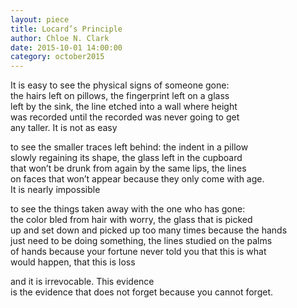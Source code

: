 ```yaml
---
layout: piece
title: Locard’s Principle
author: Chloe N. Clark
date: 2015-10-01 14:00:00
category: october2015
---
```

It is easy to see the physical signs of someone gone:</br>
the hairs left on pillows, the fingerprint left on a glass</br>
left by the sink, the line etched into a wall where height</br>
was recorded until the recorded was never going to get</br>
any taller. It is not as easy

to see the smaller traces left behind: the indent in a pillow</br>
slowly regaining its shape, the glass left in the cupboard</br>
that won’t be drunk from again by the same lips, the lines</br>
on faces that won’t appear because they only come with age.</br>
 It is nearly impossible

to see the things taken away with the one who has gone: </br>
the color bled from hair with worry, the glass that is picked</br>
up and set down and picked up too many times because the hands</br>
just need to be doing something, the lines studied on the palms</br>
of hands because your fortune never told you that this is what</br>
would happen, that this is loss

and it is irrevocable. This evidence</br>
is the evidence that does not forget because you cannot forget.